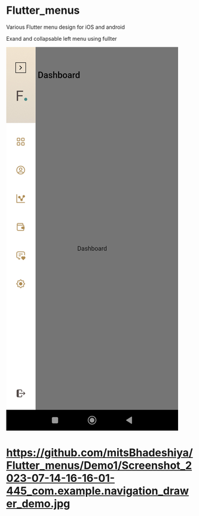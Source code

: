 # Flutter_menus

Various Flutter menu design for iOS and android 

Exand and collapsable left menu using fullter 



![alt text](https://github.com/mitsBhadeshiya/Flutter_menus/blob/main/Demo1/Screenshot_2023-07-14-16-16-06-018_com.example.navigation_drawer_demo.jpg?raw=true)

# https://github.com/mitsBhadeshiya/Flutter_menus/Demo1/Screenshot_2023-07-14-16-16-01-445_com.example.navigation_drawer_demo.jpg
